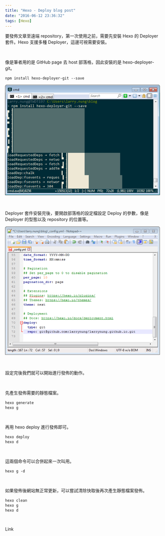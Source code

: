 ```yaml
---
title: "Hexo - Deploy blog post"
date: "2016-06-12 23:36:32"
tags: [Hexo]
---
```



要發佈文章至遠端 repository，第一次使用之前，需要先安裝 Hexo 的 Deployer 套件。Hexo 支援多種 Deployer，這邊可視需要安裝。  

<!-- More -->

<br/>


像是筆者用的是 GitHub page 去 host 部落格，因此安裝的是 hexo-deployer-git。  

    npm install hexo-deployer-git --save

![1.png](1.png)

<br/>


Deployer 套件安裝完後，要開啟部落格的設定檔設定 Deploy 的參數，像是 Deployer 的型態以及 repository 的位置等。  

![2.png](2.png)

<br/>


設定完後我們就可以開始進行發佈的動作。  

<br/>


先產生發佈需要的靜態檔案。  

    hexo generate
    hexo g

<br/>


再用 hexo deploy 進行發佈即可。

    hexo deploy
    hexo d

<br/>

這兩個命令可以合併起來一次叫用。  
   
    hexo g -d
    
<br/>


如果發佈後網站無正常更新，可以嘗試清除快取後再次產生靜態檔案發佈。  

    hexo clean
    hexo g
    hexo d

<br/>

Link
